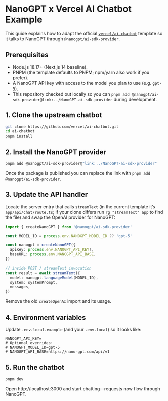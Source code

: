 # NanoGPT x Vercel AI Chatbot Example

This guide explains how to adapt the official [`vercel/ai-chatbot`](https://github.com/vercel/ai-chatbot) template so it talks to NanoGPT through `@nanogpt/ai-sdk-provider`.

## Prerequisites

- Node.js 18.17+ (Next.js 14 baseline).
- PNPM (the template defaults to PNPM; npm/yarn also work if you prefer).
- A NanoGPT API key with access to the model you plan to use (e.g. `gpt-5`).
- This repository checked out locally so you can `pnpm add @nanogpt/ai-sdk-provider@link:../NanoGPT-ai-sdk-provider` during development.

## 1. Clone the upstream chatbot

```bash
git clone https://github.com/vercel/ai-chatbot.git
cd ai-chatbot
pnpm install
```

## 2. Install the NanoGPT provider

```bash
pnpm add @nanogpt/ai-sdk-provider@"link:../NanoGPT-ai-sdk-provider"
```

Once the package is published you can replace the link with `pnpm add @nanogpt/ai-sdk-provider`.

## 3. Update the API handler

Locate the server entry that calls `streamText` (in the current template it’s `app/api/chat/route.ts`; if your clone differs run `rg "streamText" app` to find the file) and swap the OpenAI provider for NanoGPT:

```ts
import { createNanoGPT } from '@nanogpt/ai-sdk-provider'

const MODEL_ID = process.env.NANOGPT_MODEL_ID ?? 'gpt-5'

const nanogpt = createNanoGPT({
  apiKey: process.env.NANOGPT_API_KEY!,
  baseURL: process.env.NANOGPT_API_BASE,
})

// inside POST / streamText invocation
const result = await streamText({
  model: nanogpt.languageModel(MODEL_ID),
  system: systemPrompt,
  messages,
})
```

Remove the old `createOpenAI` import and its usage.

## 4. Environment variables

Update `.env.local.example` (and your `.env.local`) so it looks like:

```env
NANOGPT_API_KEY=
# Optional overrides:
# NANOGPT_MODEL_ID=gpt-5
# NANOGPT_API_BASE=https://nano-gpt.com/api/v1
```

## 5. Run the chatbot

```bash
pnpm dev
```

Open http://localhost:3000 and start chatting—requests now flow through NanoGPT.
